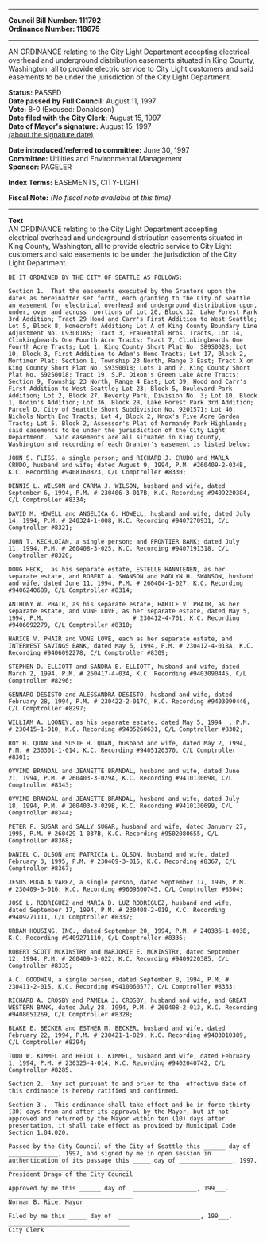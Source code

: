 * * * * *  
  
**Council Bill Number: [](#h0)[](#h2)111792**   
**Ordinance Number: 118675**  
  
* * * * *  
  
AN ORDINANCE relating to the City Light Department accepting electrical overhead and underground distribution easements situated in King County, Washington, all to provide electric service to City Light customers and said easements to be under the jurisdiction of the City Light Department.  
  
**Status:** PASSED   
**Date passed by Full Council:** August 11, 1997   
**Vote:** 8-0 (Excused: Donaldson)   
**Date filed with the City Clerk:** August 15, 1997   
**Date of Mayor's signature:** August 15, 1997   
[(about the signature date)](/~public/approvaldate.htm)   
  
  
**Date introduced/referred to committee:** June 30, 1997   
**Committee:** Utilities and Environmental Management   
**Sponsor:** PAGELER   
  
**Index Terms:** EASEMENTS, CITY-LIGHT  
  
**Fiscal Note:** *(No fiscal note available at this time)*  
  
* * * * *  
  
**Text**  
    AN ORDINANCE relating to the City Light Department accepting  
    electrical overhead and underground distribution easements situated in  
    King County, Washington, all to provide electric service to City Light  
    customers and said easements to be under the jurisdiction of the City  
    Light Department.  
  
    BE IT ORDAINED BY THE CITY OF SEATTLE AS FOLLOWS:  
  
    Section 1.  That the easements executed by the Grantors upon the  
    dates as hereinafter set forth, each granting to the City of Seattle  
    an easement for electrical overhead and underground distribution upon,  
    under, over and across  portions of Lot 20, Block 32, Lake Forest Park  
    3rd Addition; Tract 29 Hood and Carr's First Addition to West Seattle;  
    Lot 5, Block 8, Homecroft Addition; Lot A of King County Boundary Line  
    Adjustment No. L93L0185; Tract 3, Frauenthal Bros. Tracts, Lot 14,  
    Clinkingbeards One Fourth Acre Tracts; Tract 7, Clinkingbeards One  
    Fourth Acre Tracts; Lot 1, King County Short Plat No. S89S0028; Lot  
    10, Block 3, First Addition to Adam's Home Tracts; Lot 17, Block 2,  
    Mortimer Plat; Section 1, Township 23 North, Range 3 East; Tract X on  
    King County Short Plat No. S93S0018; Lots 1 and 2, King County Short  
    Plat No. S92S0018; Tract 19, S.P. Dixon's Green Lake Acre Tracts;  
    Section 9, Township 23 North, Range 4 East; Lot 39, Hood and Carr's  
    First Addition to West Seattle; Lot 23, Block 5, Boulevard Park  
    Addition; Lot 2, Block 27, Beverly Park, Division No. 3; Lot 10, Block  
    1, Bodin's Addition; Lot 36, Block 28, Lake Forest Park 3rd Addition;  
    Parcel D, City of Seattle Short Subdivision No. 9201571; Lot 40,  
    Nichols North End Tracts; Lot 4, Block 2, Knox's Five Acre Garden  
    Tracts; Lot 5, Block 2, Assessor's Plat of Normandy Park Highlands;  
    said easements to be under the jurisdiction of the City Light  
    Department.  Said easements are all situated in King County,  
    Washington and recording of each Grantor's easement is listed below:  
  
    JOHN S. FLISS, a single person; and RICHARD J. CRUDO and MARLA  
    CRUDO, husband and wife; dated August 9, 1994, P.M. #260409-2-034B,  
    K.C. Recording #9408160823, C/L Comptroller #8330;  
  
    DENNIS L. WILSON and CARMA J. WILSON, husband and wife, dated  
    September 6, 1994, P.M. # 230406-3-017B, K.C. Recording #9409220384,  
    C/L Comptroller #8334;  
  
    DAVID M. HOWELL and ANGELICA G. HOWELL, husband and wife, dated July  
    14, 1994, P.M. # 240324-1-008, K.C. Recording #9407270931, C/L  
    Comptroller #8321;  
  
    JOHN T. KECHLOIAN, a single person; and FRONTIER BANK; dated July  
    11, 1994, P.M. # 260408-3-025, K.C. Recording #9407191318, C/L  
    Comptroller #8320;  
  
    DOUG HECK,  as his separate estate, ESTELLE HANNIENEN, as her  
    separate estate, and ROBERT A. SWANSON and MADLYN H. SWANSON, husband  
    and wife, dated June 11, 1994, P.M. # 260404-1-027, K.C. Recording  
    #9406240689, C/L Comptroller #8314;  
  
    ANTHONY W. PHAIR, as his separate estate, HARICE V. PHAIR, as her  
    separate estate, and VONE LOVE, as her separate estate, dated May 5,  
    1994, P.M.                         # 230412-4-701, K.C. Recording  
    #9406092279, C/L Comptroller #8310;  
  
    HARICE V. PHAIR and VONE LOVE, each as her separate estate, and  
    INTERWEST SAVINGS BANK, dated May 6, 1994, P.M. # 230412-4-018A, K.C.  
    Recording #9406092278, C/L Comptroller #8309;  
  
    STEPHEN D. ELLIOTT and SANDRA E. ELLIOTT, husband and wife, dated  
    March 2, 1994, P.M. # 260417-4-034, K.C. Recording #9403090445, C/L  
    Comptroller #8296;  
  
    GENNARO DESISTO and ALESSANDRA DESISTO, husband and wife, dated  
    February 28, 1994, P.M. # 230422-2-017C, K.C. Recording #9403090446,  
    C/L Comptroller #8297;  
  
    WILLIAM A. LOONEY, as his separate estate, dated May 5, 1994  , P.M.  
    # 230415-1-010, K.C. Recording #9405260631, C/L Comptroller #8302;  
  
    ROY H. QUAN and SUSIE H. QUAN, husband and wife, dated May 2, 1994,  
    P.M. # 230301-1-014, K.C. Recording #9405120370, C/L Comptroller  
    #8301;  
  
    OYVIND BRANDAL and JEANETTE BRANDAL, husband and wife, dated June  
    21, 1994, P.M. # 260403-3-029A, K.C. Recording #9410130698, C/L  
    Comptroller #8343;  
  
    OYVIND BRANDAL and JEANETTE BRANDAL, husband and wife, dated July  
    18, 1994, P.M. # 260403-3-029B, K.C. Recording #9410130699, C/L  
    Comptroller #8344;  
  
    PETER F. SUGAR and SALLY SUGAR, husband and wife, dated January 27,  
    1995, P.M. # 260429-1-037B, K.C. Recording #9502080655, C/L  
    Comptroller #8368;  
  
    DANIEL C. OLSON and PATRICIA L. OLSON, husband and wife, dated  
    February 3, 1995, P.M. # 230409-3-015, K.C. Recording #8367, C/L  
    Comptroller #8367;  
  
    JESUS PUGA ALVAREZ, a single person, dated September 17, 1996, P.M.  
    # 230409-3-016, K.C. Recording #9609300745, C/L Comptroller #8504;  
  
    JOSE L. RODRIGUEZ and MARIA D. LUZ RODRIGUEZ, husband and wife,  
    dated September 17, 1994, P.M. # 230408-2-019, K.C. Recording  
    #9409271111, C/L Comptroller #8337;  
  
    URBAN HOUSING, INC., dated September 20, 1994, P.M. # 240336-1-003B,  
    K.C. Recording #9409271110, C/L Comptroller #8336;  
  
    ROBERT SCOTT MCKINSTRY and MARJORIE E. MCKINSTRY, dated September  
    12, 1994, P.M. # 260409-3-022, K.C. Recording #9409220385, C/L  
    Comptroller #8335;  
  
    A.C. GOODWIN, a single person, dated September 8, 1994, P.M. #  
    230411-2-015, K.C. Recording #9410060577, C/L Comptroller #8333;  
  
    RICHARD A. CROSBY and PAMELA J. CROSBY, husband and wife, and GREAT  
    WESTERN BANK, dated July 28, 1994, P.M. # 260408-2-013, K.C. Recording  
    #9408051269, C/L Comptroller #8328;  
  
    BLAKE E. BECKER and ESTHER M. BECKER, husband and wife, dated  
    February 22, 1994, P.M. # 230421-1-029, K.C. Recording #9403010389,  
    C/L Comptroller #8294;  
  
    TODD W. KIMMEL and HEIDI L. KIMMEL, husband and wife, dated February  
    1, 1994, P.M. # 230325-4-014, K.C. Recording #9402040742, C/L  
    Comptroller #8285.  
  
    Section 2.  Any act pursuant to and prior to the  effective date of  
    this ordinance is hereby ratified and confirmed.  
  
    Section 3 .  This ordinance shall take effect and be in force thirty  
    (30) days from and after its approval by the Mayor, but if not  
    approved and returned by the Mayor within ten (10) days after  
    presentation, it shall take effect as provided by Municipal Code  
    Section 1.04.020.  
  
    Passed by the City Council of the City of Seattle this ______ day of  
    ______________, 1997, and signed by me in open session in  
    authentication of its passage this _____ day of _______________, 1997.  
    __________________________________  
    President Drago of the City Council  
  
    Approved by me this ______ day of  __________________, 199___.  
    ___________________________________  
    Norman B. Rice, Mayor  
  
    Filed by me this _____ day of  _______________________, 199___.  
    __________________________________  
    City Clerk  
